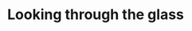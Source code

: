 ---
layout: item
raw_url: https://prdwebappstorage.blob.core.windows.net/kansaspattons/images/gallery-2009-10-28/photo00412.jpg
thumb_url: https://prdwebappstorage.blob.core.windows.net/kansaspattons/images/gallery-2009-10-28/thumb_photo00412.jpg
post: /kansaspattons/blog/2009/10/28/cpls-kindergarten-trip.html
index: 1
title: Looking through the glass
---